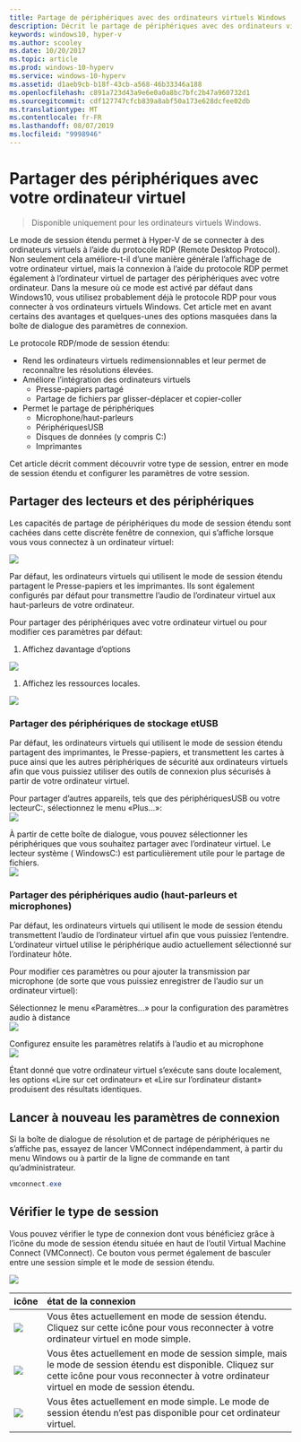 ```yaml
---
title: Partage de périphériques avec des ordinateurs virtuels Windows
description: Décrit le partage de périphériques avec des ordinateurs virtuels Hyper-V (USB, audio, microphone et lecteurs montés)
keywords: windows10, hyper-v
ms.author: scooley
ms.date: 10/20/2017
ms.topic: article
ms.prod: windows-10-hyperv
ms.service: windows-10-hyperv
ms.assetid: d1aeb9cb-b18f-43cb-a568-46b33346a188
ms.openlocfilehash: c891a723d43a9e6e0a0a8bc7bfc2b47a960732d1
ms.sourcegitcommit: cdf127747cfcb839a8abf50a173e628dcfee02db
ms.translationtype: MT
ms.contentlocale: fr-FR
ms.lasthandoff: 08/07/2019
ms.locfileid: "9998946"
---
```

# <a name="share-devices-with-your-virtual-machine"></a>Partager des périphériques avec votre ordinateur virtuel

> Disponible uniquement pour les ordinateurs virtuels Windows.

Le mode de session étendu permet à Hyper-V de se connecter à des ordinateurs virtuels à l’aide du protocole RDP (Remote Desktop Protocol).  Non seulement cela améliore-t-il d’une manière générale l’affichage de votre ordinateur virtuel, mais la connexion à l’aide du protocole RDP permet également à l’ordinateur virtuel de partager des périphériques avec votre ordinateur.  Dans la mesure où ce mode est activé par défaut dans Windows10, vous utilisez probablement déjà le protocole RDP pour vous connecter à vos ordinateurs virtuels Windows.  Cet article met en avant certains des avantages et quelques-unes des options masquées dans la boîte de dialogue des paramètres de connexion.

Le protocole RDP/mode de session étendu:

* Rend les ordinateurs virtuels redimensionnables et leur permet de reconnaître les résolutions élevées.
* Améliore l’intégration des ordinateurs virtuels
  * Presse-papiers partagé
  * Partage de fichiers par glisser-déplacer et copier-coller
* Permet le partage de périphériques
  * Microphone/haut-parleurs
  * PériphériquesUSB
  * Disques de données (y compris C:)
  * Imprimantes

Cet article décrit comment découvrir votre type de session, entrer en mode de session étendu et configurer les paramètres de votre session.

## <a name="share-drives-and-devices"></a>Partager des lecteurs et des périphériques

Les capacités de partage de périphériques du mode de session étendu sont cachées dans cette discrète fenêtre de connexion, qui s’affiche lorsque vous vous connectez à un ordinateur virtuel:

![](media/esm-default-view.png)

Par défaut, les ordinateurs virtuels qui utilisent le mode de session étendu partagent le Presse-papiers et les imprimantes.  Ils sont également configurés par défaut pour transmettre l’audio de l’ordinateur virtuel aux haut-parleurs de votre ordinateur.

Pour partager des périphériques avec votre ordinateur virtuel ou pour modifier ces paramètres par défaut:

1. Affichez davantage d’options

  ![](media/esm-show-options.png)

1. Affichez les ressources locales.

  ![](media/esm-local-resources.png)

### <a name="share-storage-and-usb-devices"></a>Partager des périphériques de stockage etUSB

Par défaut, les ordinateurs virtuels qui utilisent le mode de session étendu partagent des imprimantes, le Presse-papiers, et transmettent les cartes à puce ainsi que les autres périphériques de sécurité aux ordinateurs virtuels afin que vous puissiez utiliser des outils de connexion plus sécurisés à partir de votre ordinateur virtuel.

Pour partager d’autres appareils, tels que des périphériquesUSB ou votre lecteurC:, sélectionnez le menu «Plus...»:  
![](media/esm-more-devices.png)

À partir de cette boîte de dialogue, vous pouvez sélectionner les périphériques que vous souhaitez partager avec l’ordinateur virtuel.  Le lecteur système ( WindowsC:) est particulièrement utile pour le partage de fichiers.  
![](media/esm-drives-usb.png)

### <a name="share-audio-devices-speakers-and-microphones"></a>Partager des périphériques audio (haut-parleurs et microphones)

Par défaut, les ordinateurs virtuels qui utilisent le mode de session étendu transmettent l’audio de l’ordinateur virtuel afin que vous puissiez l’entendre.  L’ordinateur virtuel utilise le périphérique audio actuellement sélectionné sur l’ordinateur hôte.

Pour modifier ces paramètres ou pour ajouter la transmission par microphone (de sorte que vous puissiez enregistrer de l’audio sur un ordinateur virtuel):

Sélectionnez le menu «Paramètres...» pour la configuration des paramètres audio à distance  
![](media/esm-audio.png)

Configurez ensuite les paramètres relatifs à l’audio et au microphone  
![](media/esm-audio-settings.png)

Étant donné que votre ordinateur virtuel s’exécute sans doute localement, les options «Lire sur cet ordinateur» et «Lire sur l’ordinateur distant» produisent des résultats identiques.

## <a name="re-launching-the-connection-settings"></a>Lancer à nouveau les paramètres de connexion

Si la boîte de dialogue de résolution et de partage de périphériques ne s’affiche pas, essayez de lancer VMConnect indépendamment, à partir du menu Windows ou à partir de la ligne de commande en tant qu’administrateur.  

``` Powershell
vmconnect.exe
```

## <a name="check-session-type"></a>Vérifier le type de session

Vous pouvez vérifier le type de connexion dont vous bénéficiez grâce à l’icône du mode de session étendu située en haut de l’outil Virtual Machine Connect (VMConnect).  Ce bouton vous permet également de basculer entre une session simple et le mode de session étendu.

![](media/esm-button-location.png)

| icône | état de la connexion |
|:-----|:---------|
|![](media/esm-basic.png)| Vous êtes actuellement en mode de session étendu.  Cliquez sur cette icône pour vous reconnecter à votre ordinateur virtuel en mode simple. |
|![](media/esm-connect.png)| Vous êtes actuellement en mode de session simple, mais le mode de session étendu est disponible.  Cliquez sur cette icône pour vous reconnecter à votre ordinateur virtuel en mode de session étendu.  |
|![](media/esm-stop.png)| Vous êtes actuellement en mode simple.  Le mode de session étendu n’est pas disponible pour cet ordinateur virtuel. |